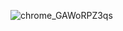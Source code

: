 ![chrome_GAWoRPZ3qs](https://github.com/user-attachments/assets/7a228f17-33ee-489c-8a8c-663c6ca2d4ee)
